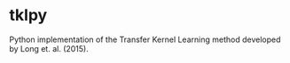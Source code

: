 # tklpy

Python implementation of the Transfer Kernel Learning method developed by Long et. al. (2015).
